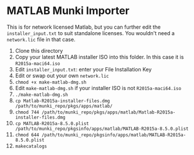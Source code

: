 MATLAB Munki Importer
=====================

This is for network licensed Matlab, but you can further edit the `installer_input.txt` 
to suit standalone licenses. You wouldn't need a `network.lic` file in that case.

1. Clone this directory
2. Copy your latest MATLAB installer ISO into this folder. In this case it is `R2015a-maci64.iso`
3. Edit `installer_input.txt`: enter your File Installation Key
4. Edit or swap out your own `network.lic`
5. `chmod +x make-matlab-dmg.sh`
6. Edit `make-matlab-dmg.sh` if your installer ISO is not `R2015a-maci64.iso`
6. `./make-matlab-dmg.sh`
7. `cp Matlab-R2015a-installer-files.dmg /path/to/munki_repo/pkgs/apps/matlab/`
8. `chmod 744 /path/to/munki_repo/pkgs/apps/matlab/Matlab-R2015a-installer-files.dmg`
9. `cp MATLAB-R2015a-8.5.0.plist /path/to/munki_repo/pkgsinfo/apps/matlab/MATLAB-R2015a-8.5.0.plist`
10. `chmod 644 /path/to/munki_repo/pkgsinfo/apps/matlab/MATLAB-R2015a-8.5.0.plist`
11. `makecatalogs`